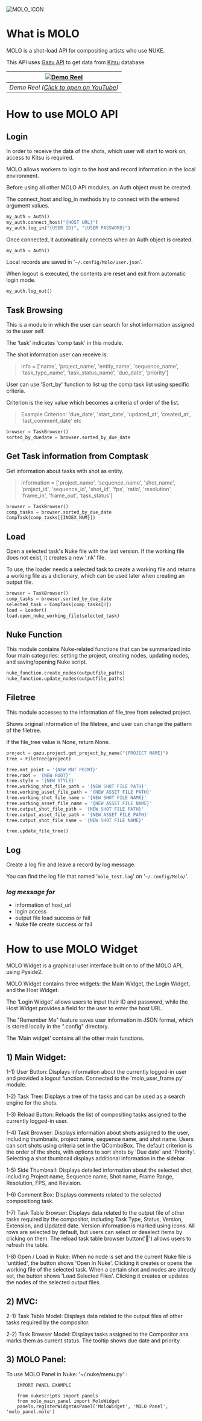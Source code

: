 ![MOLO_ICON](https://user-images.githubusercontent.com/122800378/230761283-a09ac809-43b8-4444-b7b7-85b1b5c461fc.png)


# What is MOLO

MOLO is a shot-load API for compositing artists who use NUKE.

This API uses [Gazu API](https://github.com/cgwire/gazu) to get data from [Kitsu](https://github.com/cgwire/kitsu) database.

| [![Demo Reel](https://img.youtube.com/vi/gKKFInaVVOg/0.jpg)](https://www.youtube.com/watch?v=gKKFInaVVOg) | 
|:--:| 
| *Demo Reel ([Click to open on YouTube](https://www.youtube.com/watch?v=gKKFInaVVOg))* |

# **How to use MOLO API**

## Login

In order to receive the data of the shots, which user will start to work on, access to Kitsu is required.

MOLO allows workers to login to the host and record information in the local environment.

Before using all other MOLO API modules, an Auth object must be created.

The connect_host and log_in methods try to connect with the entered argument values.

```python
my_auth = Auth()
my_auth.connect_host("{HOST URL}")
my_auth.log_in("{USER ID}", "{USER PASSWORD}")
```

Once connected, it automatically connects when an Auth object is created.

```python
my_auth = Auth()
```

Local records are saved in '`~/.config/Molo/user.json`'.

When logout is executed, the contents are reset and exit from automatic login mode.

```python
my_auth.log_out()
```

## Task Browsing

This is a module in which the user can search for shot information assigned to the user self.

The 'task' indicates 'comp task' in this module.

The shot information user can receive is:

> info = ['name', 'project_name', 'entity_name', 'sequence_name', 'task_type_name', 'task_status_name', 'due_date', 'priority']
> 

User can use 'Sort_by' function to list up the comp task list using specific criteria.

Criterion is the key value which becomes a criteria of order of the list.

> Example Criterion: 'due_date', 'start_date', 'updated_at', 'created_at', 'last_comment_date' etc
> 

```python
browser = TaskBrowser()
sorted_by_duedate = browser.sorted_by_due_date
```

## Get Task information from Comptask

Get information about tasks with shot as entity.

> information = ['project_name', 'sequence_name', 'shot_name', 'project_id', 'sequence_id', 'shot_id', 'fps', 'ratio', 'resolution', 'frame_in', 'frame_out', 'task_status']
> 

```python
browser = TaskBrowser()
comp_tasks = browser.sorted_by_due_date
CompTask(comp_tasks[{INDEX_NUM}])
```

## Load

Open a selected task's Nuke file with the last version. If the working file does not exist, it creates a new '.nk' file.

To use, the loader needs a selected task to create a working file and returns a working file as a dictionary,
which can be used later when creating an output file.

```python
browser = TaskBrowser()
comp_tasks = browser.sorted_by_due_date
selected_task = CompTask(comp_tasks[0])
load = Loader()
load.open_nuke_working_file(selected_task)
```

## Nuke Function

This module contains Nuke-related functions that can be summarized into four main categories:
setting the project, creating nodes, updating nodes, and saving/opening Nuke script.

```python
nuke_function.create_nodes(outputfile_paths)
nuke_function.update_nodes(outputfile_paths)
```

## Filetree

This module accesses to the information of file_tree from selected project.

Shows original information of the filetree, and user can change the pattern of the filetree.

If the file_tree value is None, return None.

```python
project = gazu.project.get_project_by_name("{PROJECT NAME}")
tree = FileTree(project)

tree.mnt_point = '{NEW MNT POINT}'
tree.root = '{NEW ROOT}'
tree.style = '{NEW STYLE}'
tree.working_shot_file_path = '{NEW SHOT FILE PATH}'
tree.working_asset_file_path = '{NEW ASSET FILE PATH}'
tree.working_shot_file_name = '{NEW SHOT FILE NAME}'
tree.working_asset_file_name = '{NEW ASSET FILE NAME}'
tree.output_shot_file_path = '{NEW SHOT FILE PATH}'
tree.output_asset_file_path = '{NEW ASSET FILE PATH}'
tree.output_shot_file_name = '{NEW SHOT FILE NAME}'

tree.update_file_tree()
```

## Log

Create a log file and leave a record by log message.

You can find the log file that named '`molo_test.log`' on '`~/.config/Molo/`'.

### *log message for*

- information of host_url
- login access
- output file load success or fail
- Nuke file create success or fail


# How to use MOLO Widget


 MOLO Widget is a graphical user interface built on to of the MOLO API, using Pyside2.
 
 MOLO Widget contains three widgets: the Main Widget, the Login Widget, and the Host Widget.
 
 The 'Login Widget' allows users to input their ID and password, while the Host Widget provides a field for the user
 to enter the host URL. 
 
 The "Remember Me" feature saves user information in JSON format,
 which is stored locally in the ".config" directory.
 
 The 'Main widget' contains all the other main functions.
 
 
## 1) Main Widget:
   1-1) User Button:
        Displays information about the currently logged-in user and provided a logout function.
        Connected to the 'molo_user_frame.py' module.
        
   1-2) Task Tree:
        Displays a tree of the tasks and can be used as a search engine for the shots.
        
   1-3) Reload Button:
        Reloads the list of compositing tasks assigned to the currently logged-in user.
        
   1-4) Task Browser:
        Displays information about shots assigned to the user,
        including thumbnails, project name, sequence name, and shot name.
        Users can sort shots using criteria set in the QComboBox.
        The default criterion is the order of the shots, with options to sort shots by 'Due date' and 'Priority'.
        Selecting a shot thumbnail displays additional information in the sidebar.
        
   1-5) Side Thumbnail:
        Displays detailed information about the selected shot,
        including Project name, Sequence name, Shot name, Frame Range, Resolution, FPS, and Revision.
        
   1-6) Comment Box:
        Displays comments related to the selected compositiong task.
        
   1-7) Task Table Browser:
        Displays data related to the output file of other tasks required by the compositor,
        including Task Type, Status, Version, Extension, and Updated date.
        Version information is marked using icons.
        All rows are selected by default, but users can select or deselect items by clicking on them.
        The reload task table browser button('🔄') allows users to refresh the table.
        
   1-8) Open / Load in Nuke:
        When no node is set and the current Nuke file is 'untitled', the button shows 'Open in Nuke'.
        Clicking it creates or opens the working file of the selected task.
        When a certain shot and nodes are already set, the button shows 'Load Selected Files'.
        Clicking it creates or updates the nodes of the selected output files.
        
        
## 2) MVC:
   2-1) Task Table Model:
        Displays data related to the output files of other tasks required by the compositor.
        
   2-2) Task Browser Model:
        Displays tasks assigned to the Compositor ana marks them as current status.
        The tooltip shows due date and priority.
        
        
## 3) MOLO Panel:
   To use MOLO Panel in Nuke:
        '~/.nuke/menu.py' :
        
        IMPORT PANEL EXAMPLE
        
        from nukescripts import panels
        from molo_main_panel import MoloWidget
        panels.registerWidgetAsPanel('MoloWidget', 'MOLO Panel', 'molo_panel.molo')
        
